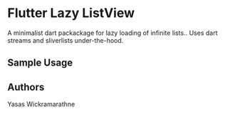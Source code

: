 # Flutter Lazy ListView

A minimalist dart packackage for lazy loading of infinite lists.. Uses dart streams and sliverlists under-the-hood.

## Sample Usage


## Authors
Yasas Wickramarathne